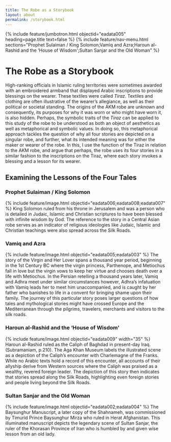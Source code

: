 ```yaml
---
title: The Robe as a Storybook
layout: about
permalink: /storybook.html
---
```

{% include feature/jumbotron.html objectid="eadata005" heading=page.title text=false %} 
{% include feature/nav-menu.html sections="Prophet Sulaiman / King Solomon;Vamiq and Azra;Haroun al-Rashid and the ‘House of Wisdom';Sultan Sanjar and the Old Woman" %}

# The Robe as a Storybook
High-ranking officials in Islamic ruling territories were sometimes awarded with an embroidered armband that displayed Arabic inscriptions to provide blessings on the wearer. These textiles were called *Tiraz*. Textiles and clothing are often illustrative of the wearer’s allegiance, as well as their political or societal standing. The origins of the AKM robe are unknown and consequently, its purposes for why it was worn or who might have worn it, is also hidden. Perhaps, the symbolic traits of the *Tiraz* can be applied to this study of the robe to be understood as both an object of aesthetics as well as metaphorical and symbolic values. In doing so, this metaphorical approach tackles the question of why all four stories are depicted on a singular robe, and further, what its intended meaning was for either the maker or wearer of the robe. In this, I use the function of the Tiraz in relation to the AKM robe, and argue that perhaps, the robe uses its four stories in a similar fashion to the inscriptions on the Tiraz, where each story invokes a blessing and a lesson for its wearer.

## Examining the Lessons of the Four Tales
### Prophet Sulaiman / King Solomon
{% include feature/image.html objectid="eadata006;eadata008;eadata007" %}
King Solomon ruled from his throne in Jerusalem and was a person who is detailed in Judaic, Islamic and Christian scriptures to have been blessed with infinite wisdom by God. The reference to the story in a Central Asian robe serves as an indicator of religious ideologies like Judaic, Islamic and Christian teachings were also spread across the Silk Roads. 

### Vamiq and Azra
{% include feature/image.html objectid="eadata005;eadata003"  %}
The story of the Virgin and Her Lover spans a thousand year period, beginning in the 1st Century BC where the virgin princess, Parthenope, and Metiochus fall in love but the virgin vows to keep her virtue and chooses death over a life with Metiochus. In the Persian retelling a thousand years later, Vamiq and Adhra meet under similar circumstances however, Adhra’s infatuation with Vamiq leads her to meet him unaccompanied, and is caught by her father who banishes to life in a convent for bringing shame upon their family. The journey of this particular story poses larger questions of how tales and mythological stories might have crossed Europe and the Mediterranean through the pilgrims, travelers, merchants and visitors to the silk roads.

### Haroun al-Rashid and the ‘House of Wisdom'
{% include feature/image.html objectid="eadata009" width="35" %}
Haroun al-Rashid ruled as the Caliph of Baghdad in present-day Iraq. (Subramaniam, p.210). The Aga Khan Museum labels the illustrated scene as a depiction of the Caliph’s encounter with Charlemagne of the Franks. While no Arabic texts hold a record of this encounter, all accounts of their allyship derive from Western sources where the Caliph was praised as a wealthy, revered foreign leader. The depiction of this story then indicates that stories spread along the Silk Roads, highlighting even foreign stories and people living beyond the Silk Roads.

### Sultan Sanjar and the Old Woman
{% include feature/image.html objectid="eadata002;eadata004" %}
The Baysunghur Manuscript, a later copy of the Shahnameh, was commissioned by Timurid Prince Baysunghur Mirza who ruled in Herat Afghanistan. This illuminated manuscript depicts the legendary scene of Sultan Sanjar, the ruler of the Khorasan Province of Iran who is humbled by and given wise lesson from an old lady. 